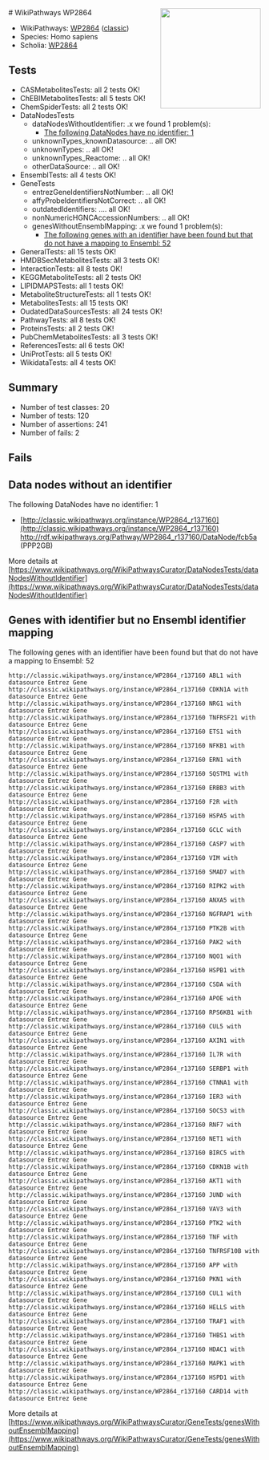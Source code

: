<img style="float: right; width: 200px" src="https://upload.wikimedia.org/wikipedia/commons/thumb/8/83/Wplogo_with_text_500.png/640px-Wplogo_with_text_500.png" />
# WikiPathways WP2864

* WikiPathways: [WP2864](https://wikipathways.org/pathways/WP2864) ([classic](https://classic.wikipathways.org/instance/WP2864))
* Species: Homo sapiens
* Scholia: [WP2864](https://scholia.toolforge.org/wikipathways/WP2864)
## Tests
* CASMetabolitesTests: all 2 tests OK!
* ChEBIMetabolitesTests: all 5 tests OK!
* ChemSpiderTests: all 2 tests OK!
* DataNodesTests
    * dataNodesWithoutIdentifier: .x we found 1 problem(s):
        * [The following DataNodes have no identifier: 1](#d2d32fa0)
    * unknownTypes_knownDatasource: .. all OK!
    * unknownTypes: .. all OK!
    * unknownTypes_Reactome: .. all OK!
    * otherDataSource: .. all OK!
* EnsemblTests: all 4 tests OK!
* GeneTests
    * entrezGeneIdentifiersNotNumber: .. all OK!
    * affyProbeIdentifiersNotCorrect: .. all OK!
    * outdatedIdentifiers: .... all OK!
    * nonNumericHGNCAccessionNumbers: .. all OK!
    * genesWithoutEnsemblMapping: .x we found 1 problem(s):
        * [The following genes with an identifier have been found but that do not have a mapping to Ensembl: 52](#c4e5438b)
* GeneralTests: all 15 tests OK!
* HMDBSecMetabolitesTests: all 3 tests OK!
* InteractionTests: all 8 tests OK!
* KEGGMetaboliteTests: all 2 tests OK!
* LIPIDMAPSTests: all 1 tests OK!
* MetaboliteStructureTests: all 1 tests OK!
* MetabolitesTests: all 15 tests OK!
* OudatedDataSourcesTests: all 24 tests OK!
* PathwayTests: all 8 tests OK!
* ProteinsTests: all 2 tests OK!
* PubChemMetabolitesTests: all 3 tests OK!
* ReferencesTests: all 6 tests OK!
* UniProtTests: all 5 tests OK!
* WikidataTests: all 4 tests OK!


## Summary

* Number of test classes: 20
* Number of tests: 120
* Number of assertions: 241
* Number of fails: 2

## Fails

<a name="d2d32fa0" />

## Data nodes without an identifier

The following DataNodes have no identifier: 1

* [http://classic.wikipathways.org/instance/WP2864_r137160](http://classic.wikipathways.org/instance/WP2864_r137160) http://rdf.wikipathways.org/Pathway/WP2864_r137160/DataNode/fcb5a (PPP2GB)


More details at [https://www.wikipathways.org/WikiPathwaysCurator/DataNodesTests/dataNodesWithoutIdentifier](https://www.wikipathways.org/WikiPathwaysCurator/DataNodesTests/dataNodesWithoutIdentifier)

<a name="c4e5438b" />

## Genes with identifier but no Ensembl identifier mapping

The following genes with an identifier have been found but that do not have a mapping to Ensembl: 52
```
http://classic.wikipathways.org/instance/WP2864_r137160 ABL1 with datasource Entrez Gene
http://classic.wikipathways.org/instance/WP2864_r137160 CDKN1A with datasource Entrez Gene
http://classic.wikipathways.org/instance/WP2864_r137160 NRG1 with datasource Entrez Gene
http://classic.wikipathways.org/instance/WP2864_r137160 TNFRSF21 with datasource Entrez Gene
http://classic.wikipathways.org/instance/WP2864_r137160 ETS1 with datasource Entrez Gene
http://classic.wikipathways.org/instance/WP2864_r137160 NFKB1 with datasource Entrez Gene
http://classic.wikipathways.org/instance/WP2864_r137160 ERN1 with datasource Entrez Gene
http://classic.wikipathways.org/instance/WP2864_r137160 SQSTM1 with datasource Entrez Gene
http://classic.wikipathways.org/instance/WP2864_r137160 ERBB3 with datasource Entrez Gene
http://classic.wikipathways.org/instance/WP2864_r137160 F2R with datasource Entrez Gene
http://classic.wikipathways.org/instance/WP2864_r137160 HSPA5 with datasource Entrez Gene
http://classic.wikipathways.org/instance/WP2864_r137160 GCLC with datasource Entrez Gene
http://classic.wikipathways.org/instance/WP2864_r137160 CASP7 with datasource Entrez Gene
http://classic.wikipathways.org/instance/WP2864_r137160 VIM with datasource Entrez Gene
http://classic.wikipathways.org/instance/WP2864_r137160 SMAD7 with datasource Entrez Gene
http://classic.wikipathways.org/instance/WP2864_r137160 RIPK2 with datasource Entrez Gene
http://classic.wikipathways.org/instance/WP2864_r137160 ANXA5 with datasource Entrez Gene
http://classic.wikipathways.org/instance/WP2864_r137160 NGFRAP1 with datasource Entrez Gene
http://classic.wikipathways.org/instance/WP2864_r137160 PTK2B with datasource Entrez Gene
http://classic.wikipathways.org/instance/WP2864_r137160 PAK2 with datasource Entrez Gene
http://classic.wikipathways.org/instance/WP2864_r137160 NQO1 with datasource Entrez Gene
http://classic.wikipathways.org/instance/WP2864_r137160 HSPB1 with datasource Entrez Gene
http://classic.wikipathways.org/instance/WP2864_r137160 CSDA with datasource Entrez Gene
http://classic.wikipathways.org/instance/WP2864_r137160 APOE with datasource Entrez Gene
http://classic.wikipathways.org/instance/WP2864_r137160 RPS6KB1 with datasource Entrez Gene
http://classic.wikipathways.org/instance/WP2864_r137160 CUL5 with datasource Entrez Gene
http://classic.wikipathways.org/instance/WP2864_r137160 AXIN1 with datasource Entrez Gene
http://classic.wikipathways.org/instance/WP2864_r137160 IL7R with datasource Entrez Gene
http://classic.wikipathways.org/instance/WP2864_r137160 SERBP1 with datasource Entrez Gene
http://classic.wikipathways.org/instance/WP2864_r137160 CTNNA1 with datasource Entrez Gene
http://classic.wikipathways.org/instance/WP2864_r137160 IER3 with datasource Entrez Gene
http://classic.wikipathways.org/instance/WP2864_r137160 SOCS3 with datasource Entrez Gene
http://classic.wikipathways.org/instance/WP2864_r137160 RNF7 with datasource Entrez Gene
http://classic.wikipathways.org/instance/WP2864_r137160 NET1 with datasource Entrez Gene
http://classic.wikipathways.org/instance/WP2864_r137160 BIRC5 with datasource Entrez Gene
http://classic.wikipathways.org/instance/WP2864_r137160 CDKN1B with datasource Entrez Gene
http://classic.wikipathways.org/instance/WP2864_r137160 AKT1 with datasource Entrez Gene
http://classic.wikipathways.org/instance/WP2864_r137160 JUND with datasource Entrez Gene
http://classic.wikipathways.org/instance/WP2864_r137160 VAV3 with datasource Entrez Gene
http://classic.wikipathways.org/instance/WP2864_r137160 PTK2 with datasource Entrez Gene
http://classic.wikipathways.org/instance/WP2864_r137160 TNF with datasource Entrez Gene
http://classic.wikipathways.org/instance/WP2864_r137160 TNFRSF10B with datasource Entrez Gene
http://classic.wikipathways.org/instance/WP2864_r137160 APP with datasource Entrez Gene
http://classic.wikipathways.org/instance/WP2864_r137160 PKN1 with datasource Entrez Gene
http://classic.wikipathways.org/instance/WP2864_r137160 CUL1 with datasource Entrez Gene
http://classic.wikipathways.org/instance/WP2864_r137160 HELLS with datasource Entrez Gene
http://classic.wikipathways.org/instance/WP2864_r137160 TRAF1 with datasource Entrez Gene
http://classic.wikipathways.org/instance/WP2864_r137160 THBS1 with datasource Entrez Gene
http://classic.wikipathways.org/instance/WP2864_r137160 HDAC1 with datasource Entrez Gene
http://classic.wikipathways.org/instance/WP2864_r137160 MAPK1 with datasource Entrez Gene
http://classic.wikipathways.org/instance/WP2864_r137160 HSPD1 with datasource Entrez Gene
http://classic.wikipathways.org/instance/WP2864_r137160 CARD14 with datasource Entrez Gene
```

More details at [https://www.wikipathways.org/WikiPathwaysCurator/GeneTests/genesWithoutEnsemblMapping](https://www.wikipathways.org/WikiPathwaysCurator/GeneTests/genesWithoutEnsemblMapping)

